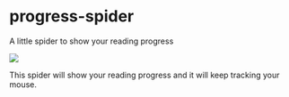 # progress-spider
A little spider to show your reading progress

<img src="https://imgtu.com/i/LFV1MV">

This spider will show your reading progress and it will keep tracking your mouse.